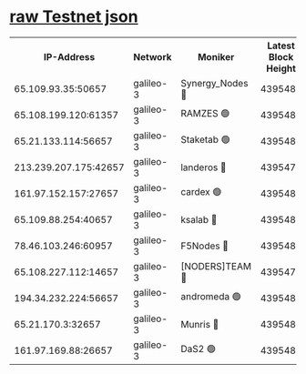 [raw Testnet json](https://rpc-check.androt.stavr.tech/androt/rpcandrot_result.json)
=

<table><tr><th>IP-Address</th><th>Network</th><th>Moniker</th><th>Latest Block Height</th><th>Earliest Block Height</th><th>Catching Up</th><th>Tx Index</th><th>Voting Power</th><th>Scan Time</th></tr><tr><td>65.109.93.35:50657</td><td>galileo-3</td><td>Synergy_Nodes 🔴</td><td>4395483</td><td>0</td><td>False</td><td>on</td><td>960605</td><td>2023-12-27T01:55:39.571155243UTC</td></tr><tr><td>65.108.199.120:61357</td><td>galileo-3</td><td>RAMZES 🟢</td><td>4395481</td><td>1</td><td>False</td><td>on</td><td>0</td><td>2023-12-27T01:55:24.729776354UTC</td></tr><tr><td>65.21.133.114:56657</td><td>galileo-3</td><td>Staketab 🟢</td><td>4395483</td><td>90001</td><td>False</td><td>on</td><td>0</td><td>2023-12-27T01:55:40.672567684UTC</td></tr><tr><td>213.239.207.175:42657</td><td>galileo-3</td><td>landeros 🔴</td><td>4395478</td><td>2642001</td><td>False</td><td>on</td><td>73</td><td>2023-12-27T01:55:12.749344600UTC</td></tr><tr><td>161.97.152.157:27657</td><td>galileo-3</td><td>cardex 🟢</td><td>4395483</td><td>2945323</td><td>False</td><td>on</td><td>0</td><td>2023-12-27T01:55:39.946415037UTC</td></tr><tr><td>65.109.88.254:40657</td><td>galileo-3</td><td>ksalab 🔴</td><td>4395480</td><td>3000356</td><td>False</td><td>on</td><td>31618</td><td>2023-12-27T01:55:20.310165431UTC</td></tr><tr><td>78.46.103.246:60957</td><td>galileo-3</td><td>F5Nodes 🔴</td><td>4395483</td><td>3057001</td><td>False</td><td>off</td><td>24</td><td>2023-12-27T01:55:40.307753833UTC</td></tr><tr><td>65.108.227.112:14657</td><td>galileo-3</td><td>[NODERS]TEAM 🔴</td><td>4395479</td><td>3176323</td><td>False</td><td>on</td><td>959621</td><td>2023-12-27T01:55:13.122454323UTC</td></tr><tr><td>194.34.232.224:56657</td><td>galileo-3</td><td>andromeda 🟢</td><td>4395480</td><td>4295480</td><td>False</td><td>off</td><td>0</td><td>2023-12-27T01:55:19.662816570UTC</td></tr><tr><td>65.21.170.3:32657</td><td>galileo-3</td><td>Munris 🔴</td><td>4395482</td><td>4295482</td><td>False</td><td>off</td><td>416</td><td>2023-12-27T01:55:31.060231888UTC</td></tr><tr><td>161.97.169.88:26657</td><td>galileo-3</td><td>DaS2 🟢</td><td>4395480</td><td>4326001</td><td>False</td><td>on</td><td>0</td><td>2023-12-27T01:55:19.980115740UTC</td></tr></table>
